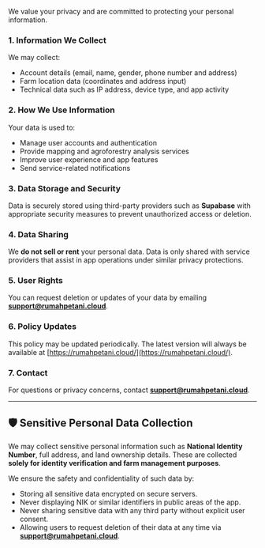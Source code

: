 We value your privacy and are committed to protecting your personal information.

### **1. Information We Collect**
We may collect:
- Account details (email, name, gender, phone number and address)
- Farm location data (coordinates and address input)
- Technical data such as IP address, device type, and app activity

### **2. How We Use Information**
Your data is used to:
- Manage user accounts and authentication
- Provide mapping and agroforestry analysis services
- Improve user experience and app features
- Send service-related notifications

### **3. Data Storage and Security**
Data is securely stored using third-party providers such as **Supabase** with appropriate security measures to prevent unauthorized access or deletion.

### **4. Data Sharing**
We **do not sell or rent** your personal data. Data is only shared with service providers that assist in app operations under similar privacy protections.

### **5. User Rights**
You can request deletion or updates of your data by emailing **support@rumahpetani.cloud**.

### **6. Policy Updates**
This policy may be updated periodically. The latest version will always be available at [https://rumahpetani.cloud/](https://rumahpetani.cloud/).

### **7. Contact**
For questions or privacy concerns, contact **support@rumahpetani.cloud**.


---


## 🛡️ **Sensitive Personal Data Collection**

We may collect sensitive personal information such as **National Identity Number**, full address, and land ownership details. These are collected **solely for identity verification and farm management purposes**.

We ensure the safety and confidentiality of such data by:
- Storing all sensitive data encrypted on secure servers.
- Never displaying NIK or similar identifiers in public areas of the app.
- Never sharing sensitive data with any third party without explicit user consent.
- Allowing users to request deletion of their data at any time via **support@rumahpetani.cloud**.